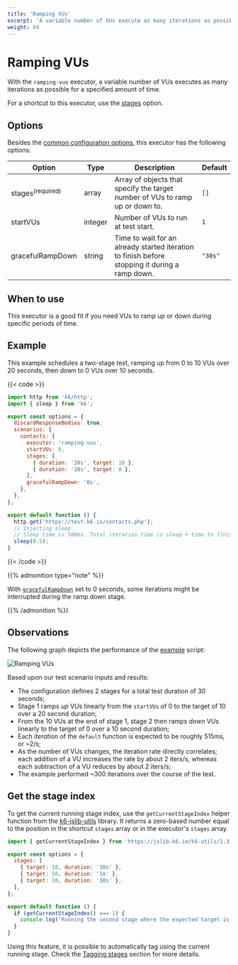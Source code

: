 ```yaml
---
title: 'Ramping VUs'
excerpt: 'A variable number of VUs execute as many iterations as possible for a specified amount of time.'
weight: 04
---
```


# Ramping VUs

With the `ramping-vus` executor, a variable number of VUs executes as many iterations as possible for a specified amount of time.

For a shortcut to this executor, use the [stages](/docs/k6/<K6_VERSION>/using-k6/k6-options#stages) option.

## Options

Besides the [common configuration options](/docs/k6/<K6_VERSION>/using-k6/scenarios#options),
this executor has the following options:

| Option                      | Type    | Description                                                                                    | Default |
| --------------------------- | ------- | ---------------------------------------------------------------------------------------------- | ------- |
| stages<sup>(required)</sup> | array   | Array of objects that specify the target number of VUs to ramp up or down to.                  | `[]`    |
| startVUs                    | integer | Number of VUs to run at test start.                                                            | `1`     |
| gracefulRampDown            | string  | Time to wait for an already started iteration to finish before stopping it during a ramp down. | `"30s"` |

## When to use

This executor is a good fit if you need VUs to ramp up or down during specific periods
of time.

## Example

This example schedules a two-stage test, ramping up from 0 to 10 VUs over 20 seconds, then down
to 0 VUs over 10 seconds.

{{< code >}}

```javascript
import http from 'k6/http';
import { sleep } from 'k6';

export const options = {
  discardResponseBodies: true,
  scenarios: {
    contacts: {
      executor: 'ramping-vus',
      startVUs: 0,
      stages: [
        { duration: '20s', target: 10 },
        { duration: '10s', target: 0 },
      ],
      gracefulRampDown: '0s',
    },
  },
};

export default function () {
  http.get('https://test.k6.io/contacts.php');
  // Injecting sleep
  // Sleep time is 500ms. Total iteration time is sleep + time to finish request.
  sleep(0.5);
}
```

{{< /code >}}

{{% admonition type="note" %}}

With [`gracefulRampDown`](/docs/k6/<K6_VERSION>/using-k6/scenarios/concepts/graceful-stop#the-gracefulrampdown) set to 0 seconds, some iterations might be
interrupted during the ramp down stage.

 {{% /admonition %}}

## Observations

The following graph depicts the performance of the [example](#example) script:

![Ramping VUs](/media/docs/k6-oss/ramping-vus.png)

Based upon our test scenario inputs and results:

- The configuration defines 2 stages for a total test duration of 30 seconds;
- Stage 1 ramps _up_ VUs linearly from the `startVUs` of 0 to the target of 10 over a 20 second duration;
- From the 10 VUs at the end of stage 1, stage 2 then ramps _down_ VUs linearly to the target of 0 over a 10 second duration;
- Each _iteration_ of the `default` function is expected to be roughly 515ms, or ~2/s;
- As the number of VUs changes, the iteration rate directly correlates; each addition of a VU increases the rate by about 2 iters/s, whereas each subtraction of a VU reduces by about 2 iters/s;
- The example performed ~300 iterations over the course of the test.

## Get the stage index

To get the current running stage index, use the `getCurrentStageIndex` helper function from the [k6-jslib-utils](/docs/k6/<K6_VERSION>/javascript-api/jslib/utils) library. It returns a zero-based number equal to the position in the shortcut `stages` array or in the executor's `stages` array.

```javascript
import { getCurrentStageIndex } from 'https://jslib.k6.io/k6-utils/1.3.0/index.js';

export const options = {
  stages: [
    { target: 10, duration: '30s' },
    { target: 50, duration: '1m' },
    { target: 10, duration: '30s' },
  ],
};

export default function () {
  if (getCurrentStageIndex() === 1) {
    console.log('Running the second stage where the expected target is 50');
  }
}
```

Using this feature, it is possible to automatically tag using the current running stage. Check the [Tagging stages](/docs/k6/<K6_VERSION>/using-k6/tags-and-groups#tagging-stages) section for more details.
